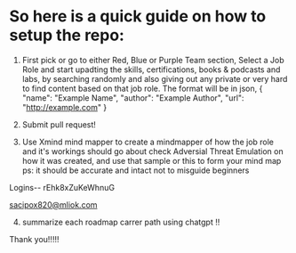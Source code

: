 # So here is a quick guide on how to setup the repo:

1. First pick or go to either Red, Blue or Purple Team section, Select a Job Role and start upadting the skills, certifications, books & podcasts and labs, by searching randomly and also giving out any private or very hard to find content based on that job role.
 The format will be in json,
        {
          "name": "Example Name",
          "author": "Example Author",
          "url": "http://example.com"
        }

2. Submit pull request!

3. Use Xmind mind mapper to create a mindmapper of how the job role and it's workings should go about check Adversial Threat Emulation on how it was created, and use that sample or this to form your mind map ps: it should be accurate and intact not to misguide beginners



Logins--
rEhk8xZuKeWhnuG


sacipox820@mliok.com

4. summarize each roadmap carrer path using chatgpt !!

Thank you!!!!!


